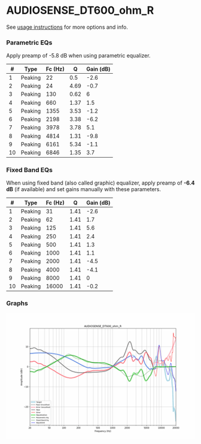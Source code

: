 # AUDIOSENSE_DT600_ohm_R
See [usage instructions](https://github.com/jaakkopasanen/AutoEq#usage) for more options and info.

### Parametric EQs
Apply preamp of -5.8 dB when using parametric equalizer.

|   # | Type    |   Fc (Hz) |    Q |   Gain (dB) |
|-----|---------|-----------|------|-------------|
|   1 | Peaking |        22 | 0.5  |        -2.6 |
|   2 | Peaking |        24 | 4.69 |        -0.7 |
|   3 | Peaking |       130 | 0.62 |         6   |
|   4 | Peaking |       660 | 1.37 |         1.5 |
|   5 | Peaking |      1355 | 3.53 |        -1.2 |
|   6 | Peaking |      2198 | 3.38 |        -6.2 |
|   7 | Peaking |      3978 | 3.78 |         5.1 |
|   8 | Peaking |      4814 | 1.31 |        -9.8 |
|   9 | Peaking |      6161 | 5.34 |        -1.1 |
|  10 | Peaking |      6846 | 1.35 |         3.7 |

### Fixed Band EQs
When using fixed band (also called graphic) equalizer, apply preamp of **-6.4 dB** (if available) and set gains manually with these parameters.

|   # | Type    |   Fc (Hz) |    Q |   Gain (dB) |
|-----|---------|-----------|------|-------------|
|   1 | Peaking |        31 | 1.41 |        -2.6 |
|   2 | Peaking |        62 | 1.41 |         1.7 |
|   3 | Peaking |       125 | 1.41 |         5.6 |
|   4 | Peaking |       250 | 1.41 |         2.4 |
|   5 | Peaking |       500 | 1.41 |         1.3 |
|   6 | Peaking |      1000 | 1.41 |         1.1 |
|   7 | Peaking |      2000 | 1.41 |        -4.5 |
|   8 | Peaking |      4000 | 1.41 |        -4.1 |
|   9 | Peaking |      8000 | 1.41 |         0   |
|  10 | Peaking |     16000 | 1.41 |        -0.2 |

### Graphs
![](./AUDIOSENSE_DT600_ohm_R.png)
